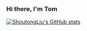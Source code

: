 ### Hi there, I'm Tom 

[![ShoutongLiu's GitHub stats](https://github-readme-stats.vercel.app/api?username=ShoutongLiu&show_icons=true&theme=radical)](https://github.com/ShoutongLiu/github-readme-stats)


<!-- 编程语言统计 -->
<!-- [![Top Langs](https://github-readme-stats.vercel.app/api/top-langs/?username=ShoutongLiu)](https://github.com/ShoutongLiu/github-readme-stats) -->

